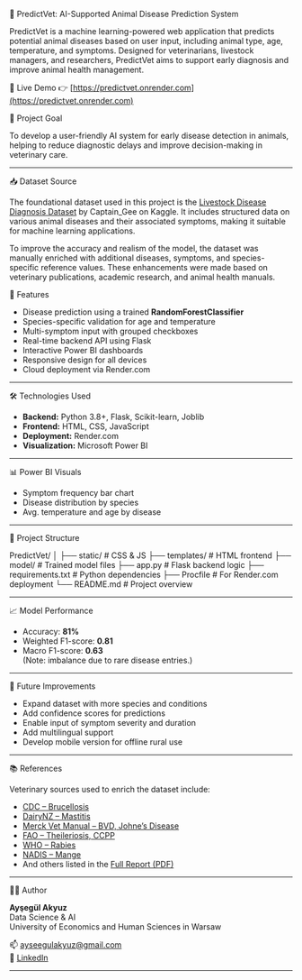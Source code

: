 🐾 PredictVet: AI-Supported Animal Disease Prediction System

PredictVet is a machine learning-powered web application that predicts potential animal diseases based on user input, including animal type, age, temperature, and symptoms. Designed for veterinarians, livestock managers, and researchers, PredictVet aims to support early diagnosis and improve animal health management.

🚀 Live Demo
👉 [https://predictvet.onrender.com](https://predictvet.onrender.com)

🎯 Project Goal

To develop a user-friendly AI system for early disease detection in animals, helping to reduce diagnostic delays and improve decision-making in veterinary care.

---

📥 Dataset Source

The foundational dataset used in this project is the [Livestock Disease Diagnosis Dataset](https://www.kaggle.com/datasets/captaingee/livestock-disease-diagnosis-dataset) by Captain_Gee on Kaggle. It includes structured data on various animal diseases and their associated symptoms, making it suitable for machine learning applications.

To improve the accuracy and realism of the model, the dataset was manually enriched with additional diseases, symptoms, and species-specific reference values. These enhancements were made based on veterinary publications, academic research, and animal health manuals.



🧠 Features

- Disease prediction using a trained **RandomForestClassifier**
- Species-specific validation for age and temperature
- Multi-symptom input with grouped checkboxes
- Real-time backend API using Flask
- Interactive Power BI dashboards
- Responsive design for all devices
- Cloud deployment via Render.com

---

 🛠️ Technologies Used

- **Backend:** Python 3.8+, Flask, Scikit-learn, Joblib  
- **Frontend:** HTML, CSS, JavaScript  
- **Deployment:** Render.com  
- **Visualization:** Microsoft Power BI

---

 📊 Power BI Visuals

- Symptom frequency bar chart  
- Disease distribution by species  
- Avg. temperature and age by disease  

---

 📂 Project Structure

PredictVet/
│
├── static/ # CSS & JS
├── templates/ # HTML frontend
├── model/ # Trained model files
├── app.py # Flask backend logic
├── requirements.txt # Python dependencies
├── Procfile # For Render.com deployment
└── README.md # Project overview



---

📈 Model Performance

- Accuracy: **81%**  
- Weighted F1-score: **0.81**  
- Macro F1-score: **0.63**  
(Note: imbalance due to rare disease entries.)

---

🔮 Future Improvements

- Expand dataset with more species and conditions  
- Add confidence scores for predictions  
- Enable input of symptom severity and duration  
- Add multilingual support  
- Develop mobile version for offline rural use  

---

 📚 References

Veterinary sources used to enrich the dataset include:
- [CDC – Brucellosis](https://www.cdc.gov/brucellosis/index.html)  
- [DairyNZ – Mastitis](https://www.dairynz.co.nz/animal/cow-health/mastitis/)  
- [Merck Vet Manual – BVD, Johne’s Disease](https://www.merckvetmanual.com)  
- [FAO – Theileriosis, CCPP](https://www.fao.org/animal-health/en/)  
- [WHO – Rabies](https://www.who.int/news-room/fact-sheets/detail/rabies)  
- [NADIS – Mange](https://www.nadis.org.uk/disease-a-z/farm-animals/mange/)  
- And others listed in the [Full Report (PDF)](https://github.com/aysegulakyuuz/PredictVet/blob/main/Aysegul%20Akyuz%20diploma%20project%20.pdf)

---
 👩‍💻 Author

**Ayşegül Akyuz**  
Data Science & AI  
University of Economics and Human Sciences in Warsaw

📫 [ayseegulakyuz@gmail.com](mailto:aysegulakyuuz@gmail.com)  
🔗 [LinkedIn](https://www.linkedin.com/in/ayseegulakyuz/)

---

